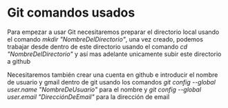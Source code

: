 <h1>Git comandos usados</h1>

Para empezar a usar Git necesitaremos preparar el directorio local usando el comando *mkdir "NombreDelDirectorio"*, una vez creado, podemos trabajar desde dentro de este directorio usando el comando *cd "NombreDelDirectorio"* y así mas adelante unicamente subir este directorio a github

Necesitaremos también crear una cuenta en github e introducir el nombre de usuario y gmail dentro de git usando los comandos *git config --global user.name "NombreDeUsuario"* para el nombre y *git config --global user.email "DirecciónDeEmail"* para la dirección de email